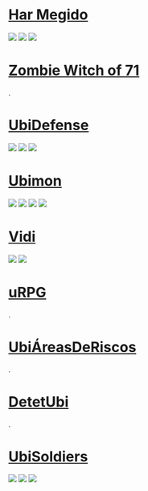 [Har Megido](https://github.com/vvgaming/HarMegido)
===========

![](https://github.com/nuk/ubizen_games/raw/master/screens/HarMegido-logo.png)
![](https://github.com/nuk/ubizen_games/raw/master/screens/Harmegido-s1.png)
![](https://github.com/nuk/ubizen_games/raw/master/screens/Harmegido-s2.png)

[Zombie Witch of 71](https://github.com/carlosbpf/ubigameszen)
===========
.

[UbiDefense](https://github.com/JorgeAndd/ubiDefense)
===========
![](https://github.com/nuk/ubizen_games/raw/master/screens/UbiDefense-s1.png)
![](https://github.com/nuk/ubizen_games/raw/master/screens/UbiDefense-s2.png)
![](https://github.com/nuk/ubizen_games/raw/master/screens/UbiDefense-s3.png)

[Ubimon](https://github.com/lhsantos/ubimon)
===========
![](https://github.com/nuk/ubizen_games/raw/master/screens/ubimon-s1.png)
![](https://github.com/nuk/ubizen_games/raw/master/screens/ubimon-s2.png)
![](https://github.com/nuk/ubizen_games/raw/master/screens/ubimon-s3.png)
![](https://github.com/nuk/ubizen_games/raw/master/screens/ubimon-s4.png)

[Vidi](https://bitbucket.org/lucasncv/vidi)
===========
![](https://github.com/nuk/ubizen_games/raw/master/screens/vidi-s1.png)
![](https://github.com/nuk/ubizen_games/raw/master/screens/vidi-s2.png)

[uRPG](https://github.com/LBNunes/uRPG)
===========
.

[UbiÁreasDeRiscos](https://github.com/filipepontelima/UbiAreasdeRiscos)
===========
.

[DetetUbi](https://github.com/dedebf/DetetUbi)
===========
.

[UbiSoldiers](https://github.com/gobbisanches/ubisoldiers/wiki/UbiSoldiers)
===========
![](https://github.com/nuk/ubizen_games/raw/master/screens/ubisoldiers-s1.png)
![](https://github.com/nuk/ubizen_games/raw/master/screens/ubisoldiers-s2.png)
![](https://github.com/nuk/ubizen_games/raw/master/screens/ubisoldiers-s3.png)
